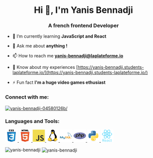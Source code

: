 <h1 align="center">Hi 👋, I'm Yanis Bennadji</h1>
<h3 align="center">A french frontend Developer</h3>

- 🌱 I’m currently learning **JavaScript and React**

- 💬 Ask me about **anything !**

- 📫 How to reach me **yanis-bennadji@laplateforme.io**

- 📄 Know about my experiences [https://yanis-bennadji.students-laplateforme.io/](https://yanis-bennadji.students-laplateforme.io/)

- ⚡ Fun fact **I'm a huge video games ethusiast**

<h3 align="left">Connect with me:</h3>
<p align="left">
<a href="https://linkedin.com/in/yanis-bennadji-04580126b/" target="blank"><img align="center" src="https://raw.githubusercontent.com/rahuldkjain/github-profile-readme-generator/master/src/images/icons/Social/linked-in-alt.svg" alt="yanis-bennadji-04580126b/" height="30" width="40" /></a>
</p>

<h3 align="left">Languages and Tools:</h3>
<p align="left"> <a href="https://www.w3schools.com/css/" target="_blank" rel="noreferrer"> <img src="https://raw.githubusercontent.com/devicons/devicon/master/icons/css3/css3-original-wordmark.svg" alt="css3" width="40" height="40"/> </a> <a href="https://www.w3.org/html/" target="_blank" rel="noreferrer"> <img src="https://raw.githubusercontent.com/devicons/devicon/master/icons/html5/html5-original-wordmark.svg" alt="html5" width="40" height="40"/> </a> <a href="https://developer.mozilla.org/en-US/docs/Web/JavaScript" target="_blank" rel="noreferrer"> <img src="https://raw.githubusercontent.com/devicons/devicon/master/icons/javascript/javascript-original.svg" alt="javascript" width="40" height="40"/> </a> <a href="https://www.linux.org/" target="_blank" rel="noreferrer"> <img src="https://raw.githubusercontent.com/devicons/devicon/master/icons/linux/linux-original.svg" alt="linux" width="40" height="40"/> </a> <a href="https://www.mysql.com/" target="_blank" rel="noreferrer"> <img src="https://raw.githubusercontent.com/devicons/devicon/master/icons/mysql/mysql-original-wordmark.svg" alt="mysql" width="40" height="40"/> </a> <a href="https://www.php.net" target="_blank" rel="noreferrer"> <img src="https://raw.githubusercontent.com/devicons/devicon/master/icons/php/php-original.svg" alt="php" width="40" height="40"/> </a> <a href="https://www.python.org" target="_blank" rel="noreferrer"> <img src="https://raw.githubusercontent.com/devicons/devicon/master/icons/python/python-original.svg" alt="python" width="40" height="40"/> </a> <a href="https://reactjs.org/" target="_blank" rel="noreferrer"> <img src="https://raw.githubusercontent.com/devicons/devicon/master/icons/react/react-original-wordmark.svg" alt="react" width="40" height="40"/> </a> </p>

<p><img align="left" src="https://github-readme-stats.vercel.app/api/top-langs?username=yanis-bennadji&show_icons=true&locale=en&layout=compact" alt="yanis-bennadji" /></p>

<p>&nbsp;<img align="center" src="https://github-readme-stats.vercel.app/api?username=yanis-bennadji&show_icons=true&locale=en" alt="yanis-bennadji" /></p>
